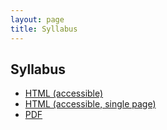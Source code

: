 ```yaml
---
layout: page
title: Syllabus
---
```


## Syllabus

- [HTML (accessible)](syllabus/2020C-584-syllabus-html/zteitler-2020C-584-syllabus.html)
- [HTML (accessible, single page)](syllabus/zteitler-2020C-584-syllabus-standalone.html)
- [PDF](syllabus/zteitler-2020C-584-syllabus.pdf)
